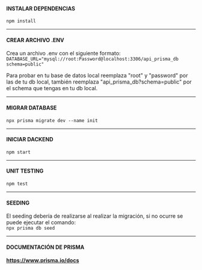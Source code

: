 

#### INSTALAR DEPENDENCIAS 
``` npm install ```

---

#### CREAR ARCHIVO .ENV

Crea un archivo .env con el siguiente formato: <br>
``` DATABASE_URL="mysql://root:Password@localhost:3306/api_prisma_db schema=public" ```

Para probar en tu base de datos local reemplaza "root" y "password" por las de tu db local, también reemplaza "api_prisma_db?schema=public" por el schema que tengas en tu db local.

---

#### MIGRAR DATABASE
``` npx prisma migrate dev --name init ```

---

#### INICIAR DACKEND
``` npm start ```

---

#### UNIT TESTING
``` npm test ```


---
#### SEEDING 
El seeding debería de realizarse al realizar la migración, si no ocurre se puede ejecutar el comando: <br>
``` npx prisma db seed ```

---

#### DOCUMENTACIÓN DE PRISMA
**https://www.prisma.io/docs**
